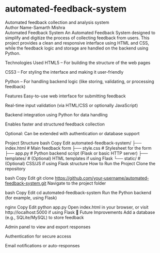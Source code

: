 # automated-feedback-system
Automated feedback collection and analysis system
<br>
Author Name-Samarth Mishra
<br>
Automated Feedback System
An Automated Feedback System designed to simplify and digitize the process of collecting feedback from users. This project provides a clean and responsive interface using HTML and CSS, while the feedback logic and storage are handled on the backend using Python.

 Technologies Used
HTML5 – For building the structure of the web pages

CSS3 – For styling the interface and making it user-friendly

Python – For handling backend logic (like storing, validating, or processing feedback)

 Features
  Easy-to-use web interface for submitting feedback

  Real-time input validation (via HTML/CSS or optionally JavaScript)

  Backend integration using Python for data handling

  Enables faster and structured feedback collection

  Optional: Can be extended with authentication or database support

  Project Structure
bash
Copy
Edit
automated-feedback-system/
├── index.html          # Main feedback form
├── style.css           # Stylesheet for the form
├── app.py              # Python backend script (Flask or basic HTTP server)
├── templates/          # (Optional) HTML templates if using Flask
└── static/             # (Optional) CSS/JS if using Flask structure
  How to Run the Project
Clone the repository

bash
Copy
Edit
git clone https://github.com/your-username/automated-feedback-system.git
Navigate to the project folder

bash
Copy
Edit
cd automated-feedback-system
Run the Python backend (for example, using Flask)

nginx
Copy
Edit
python app.py
Open index.html in your browser, or visit http://localhost:5000 if using Flask
🧠 Future Improvements
Add a database (e.g., SQLite/MySQL) to store feedback

Admin panel to view and export responses

Authentication for secure access

Email notifications or auto-responses
